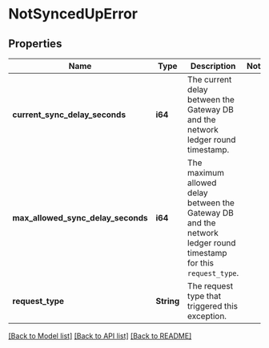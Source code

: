 # NotSyncedUpError

## Properties

Name | Type | Description | Notes
------------ | ------------- | ------------- | -------------
**current_sync_delay_seconds** | **i64** | The current delay between the Gateway DB and the network ledger round timestamp. | 
**max_allowed_sync_delay_seconds** | **i64** | The maximum allowed delay between the Gateway DB and the network ledger round timestamp for this `request_type`. | 
**request_type** | **String** | The request type that triggered this exception. | 

[[Back to Model list]](../README.md#documentation-for-models) [[Back to API list]](../README.md#documentation-for-api-endpoints) [[Back to README]](../README.md)


